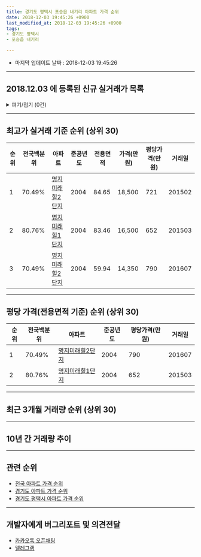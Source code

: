```yaml
---
title: 경기도 평택시 포승읍 내기리 아파트 가격 순위
date: 2018-12-03 19:45:26 +0900
last_modified_at: 2018-12-03 19:45:26 +0900
tags:
- 경기도 평택시
- 포승읍 내기리

---
```


* 마지막 업데이트 날짜 : 2018-12-03 19:45:26

---

## 2018.12.03 에 등록된 신규 실거래가 목록

<details>
<summary>펴기/접기 (0건)</summary>
<div markdown="1">

|아파트|전국백분위|준공년도|전용면적|가격(만원)|평당가격(만원)|거래일|
|---|---|---|---|---|---|---|
|없음|||||||


</div>
</details>

---

## 최고가 실거래 기준 순위 (상위 30)


|순위|전국백분위|아파트|준공년도|전용면적|가격(만원)|평당가격(만원)|거래일|
|---|---|---|---|---|---|---|---|
|1|70.49%|[명지미래힐2단지](https://search.naver.com/search.naver?query=%EA%B2%BD%EA%B8%B0%EB%8F%84+%ED%8F%89%ED%83%9D%EC%8B%9C+%ED%8F%AC%EC%8A%B9%EC%9D%8D+%EB%82%B4%EA%B8%B0%EB%A6%AC+%EB%AA%85%EC%A7%80%EB%AF%B8%EB%9E%98%ED%9E%902%EB%8B%A8%EC%A7%80)|2004|84.65|18,500|721|201502|
|2|80.76%|[명지미래힐1단지](https://search.naver.com/search.naver?query=%EA%B2%BD%EA%B8%B0%EB%8F%84+%ED%8F%89%ED%83%9D%EC%8B%9C+%ED%8F%AC%EC%8A%B9%EC%9D%8D+%EB%82%B4%EA%B8%B0%EB%A6%AC+%EB%AA%85%EC%A7%80%EB%AF%B8%EB%9E%98%ED%9E%901%EB%8B%A8%EC%A7%80)|2004|83.46|16,500|652|201503|
|3|70.49%|[명지미래힐2단지](https://search.naver.com/search.naver?query=%EA%B2%BD%EA%B8%B0%EB%8F%84+%ED%8F%89%ED%83%9D%EC%8B%9C+%ED%8F%AC%EC%8A%B9%EC%9D%8D+%EB%82%B4%EA%B8%B0%EB%A6%AC+%EB%AA%85%EC%A7%80%EB%AF%B8%EB%9E%98%ED%9E%902%EB%8B%A8%EC%A7%80)|2004|59.94|14,350|790|201607|


---

## 평당 가격(전용면적 기준) 순위 (상위 30)


|순위|전국백분위|아파트|준공년도|평당가격(만원)|거래일|
|---|---|---|---|---|---|
|1|70.49%|[명지미래힐2단지](https://search.naver.com/search.naver?query=%EA%B2%BD%EA%B8%B0%EB%8F%84+%ED%8F%89%ED%83%9D%EC%8B%9C+%ED%8F%AC%EC%8A%B9%EC%9D%8D+%EB%82%B4%EA%B8%B0%EB%A6%AC+%EB%AA%85%EC%A7%80%EB%AF%B8%EB%9E%98%ED%9E%902%EB%8B%A8%EC%A7%80)|2004|790|201607|
|2|80.76%|[명지미래힐1단지](https://search.naver.com/search.naver?query=%EA%B2%BD%EA%B8%B0%EB%8F%84+%ED%8F%89%ED%83%9D%EC%8B%9C+%ED%8F%AC%EC%8A%B9%EC%9D%8D+%EB%82%B4%EA%B8%B0%EB%A6%AC+%EB%AA%85%EC%A7%80%EB%AF%B8%EB%9E%98%ED%9E%901%EB%8B%A8%EC%A7%80)|2004|652|201503|


---

## 최근 3개월 거래량 순위 (상위 30)


<div style="width:100%;">
    <canvas id="deal_count_ranking" height="250"></canvas>
</div>


<script>
new Chart(document.getElementById("deal_count_ranking"), {
    type: 'horizontalBar',
    data: {
        labels: ['명지미래힐2단지', '명지미래힐1단지'],
        datasets: [{
            label: '실거래 수',
            data: [3, 2],
            borderColor: "rgba(255, 0, 128, 1)",
            backgroundColor: "rgba(255, 0, 128, 0.5)",
            fill: false,
        }]
    },
    options: {
        responsive: true,
        title: {
            display: true,
            text: '최근 3개월 거래량 순위'
        },
        tooltips: {
            mode: 'index',
            intersect: false,
            callbacks: {
                title: function(tooltipItems, data) {
                    return "실거래 수:";
                },
                label: function(tooltipItem, data) {
                    return data.labels[tooltipItem.index] + ": " + tooltipItem.xLabel;
                }
            }
        },
        hover: {
            mode: 'nearest',
            intersect: true
        },
        scales: {
            xAxes: [{
                display: true,
                scaleLabel: {
                    display: true,
                    labelString: '실거래 수'
                },
                ticks: {
                    suggestedMin: 0,
                }
            }],
            yAxes: [{
                display: true,
                ticks: {
                    autoSkip: false,
                    callback: function(value, index, values) {
                        if (value.length > 15)
                            return value.substr(0, 13) + "...";
                        else
                            return value;
                    }
                },
                scaleLabel: {
                    display: false,
                }
            }]
        }
    }
});

</script>


---

## 10년 간 거래량 추이


<div style="width:100%;">
    <canvas id="deal_progress" height="250"></canvas>
</div>

<script>
new Chart(document.getElementById("deal_progress"), {
    type: 'line',
    data: {
        labels: ['200812','200901','200902','200903','200904','200905','200906','200907','200908','200909','200910','200911','200912','201001','201002','201003','201004','201005','201006','201007','201008','201009','201010','201011','201012','201101','201102','201103','201104','201105','201106','201107','201108','201109','201110','201111','201112','201201','201202','201203','201204','201205','201206','201207','201208','201209','201210','201211','201212','201301','201302','201303','201304','201305','201306','201307','201308','201309','201310','201311','201312','201401','201402','201403','201404','201405','201406','201407','201408','201409','201410','201411','201412','201501','201502','201503','201504','201505','201506','201507','201508','201509','201510','201511','201512','201601','201602','201603','201604','201605','201606','201607','201608','201609','201610','201611','201612','201701','201702','201703','201704','201705','201706','201707','201708','201709','201710','201711','201712','201801','201802','201803','201804','201805','201806','201807','201808','201809','201810','201811','201812'],
        datasets: [{
            label: '실거래 수',
            pointRadius: 1,
            data: [1, 2, 1, 2, 0, 1, 3, 3, 4, 3, 4, 1, 3, 4, 2, 5, 2, 4, 2, 3, 3, 7, 6, 5, 4, 4, 10, 11, 5, 4, 8, 8, 9, 6, 9, 4, 2, 3, 4, 5, 3, 3, 4, 3, 3, 8, 4, 6, 3, 3, 6, 5, 1, 3, 10, 2, 1, 9, 15, 7, 6, 9, 7, 5, 5, 6, 6, 5, 6, 9, 13, 4, 4, 7, 3, 6, 8, 7, 3, 1, 4, 4, 5, 5, 2, 3, 1, 6, 3, 7, 4, 1, 3, 2, 3, 1, 2, 1, 2, 2, 1, 3, 1, 8, 3, 1, 2, 2, 3, 2, 1, 3, 1, 0, 0, 2, 1, 3, 3, 2, 0],
            borderColor: "rgba(255, 201, 14, 1)",
            backgroundColor: "rgba(255, 201, 14, 0.5)",
            fill: true,
        }]
    },
    options: {
        responsive: true,
        title: {
            display: true,
            text: '10년간 거래량 추이'
        },
        tooltips: {
            mode: 'index',
            intersect: false,
        },
        hover: {
            mode: 'nearest',
            intersect: true
        },
        scales: {
            xAxes: [{
                display: true,
                scaleLabel: {
                    display: true,
                    labelString: '년/월'
                }
            }],
            yAxes: [{
                display: true,
                ticks: {
                    suggestedMin: 0,
                },
                scaleLabel: {
                    display: true,
                    labelString: '실거래 수'
                }
            }]
        }
    }
});

</script>


---

## 관련 순위

- [전국 아파트 가격 순위](https://inasie.github.io/apt-ranking/전국)
- [경기도 아파트 가격 순위](https://inasie.github.io/apt-ranking/경기도)
- [경기도 평택시 아파트 가격 순위](https://inasie.github.io/apt-ranking/경기도-평택시)


---

## 개발자에게 버그리포트 및 의견전달

- [카카오톡 오픈채팅](https://open.kakao.com/o/gLJUAP4)
- [텔레그램](https://t.me/inasie)

